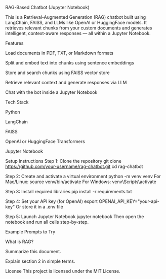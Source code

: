 RAG-Based Chatbot (Jupyter Notebook)

This is a Retrieval-Augmented Generation (RAG) chatbot built using LangChain, FAISS, and LLMs like OpenAI or HuggingFace models. It retrieves relevant chunks from your custom documents and generates intelligent, context-aware responses — all within a Jupyter Notebook.

Features

Load documents in PDF, TXT, or Markdown formats

Split and embed text into chunks using sentence embeddings

Store and search chunks using FAISS vector store

Retrieve relevant context and generate responses via LLM

Chat with the bot inside a Jupyter Notebook

Tech Stack

Python

LangChain

FAISS

OpenAI or HuggingFace Transformers

Jupyter Notebook

Setup Instructions
Step 1: Clone the repository
git clone https://github.com/your-username/rag-chatbot.git
cd rag-chatbot

Step 2: Create and activate a virtual environment
python -m venv venv
For Mac/Linux: source venv/bin/activate
For Windows: venv\Scripts\activate

Step 3: Install required libraries
pip install -r requirements.txt

Step 4: Set your API key (for OpenAI)
export OPENAI_API_KEY="your-api-key"
Or store it in a .env file

Step 5: Launch Jupyter Notebook
jupyter notebook
Then open the notebook and run all cells step-by-step.

Example Prompts to Try

What is RAG?

Summarize this document.

Explain section 2 in simple terms.

License
This project is licensed under the MIT License.

